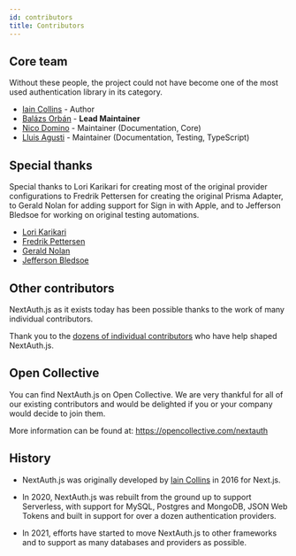 ```yaml
---
id: contributors
title: Contributors
---
```


## Core team

Without these people, the project could not have become one of the most used authentication library in its category.

- [Iain Collins](https://github.com/iaincollins) - Author
- [Balázs Orbán](https://github.com/balazsorban44) - **Lead Maintainer**
- [Nico Domino](https://github.com/ndom91) - Maintainer (Documentation, Core)
- [Lluis Agusti](https://github.com/lluia) - Maintainer (Documentation, Testing, TypeScript)

## Special thanks

Special thanks to Lori Karikari for creating most of the original provider configurations to Fredrik Pettersen for creating the original Prisma Adapter, to Gerald Nolan for adding support for Sign in with Apple, and to Jefferson Bledsoe for working on original testing automations.

- [Lori Karikari](https://github.com/LoriKarikari)
- [Fredrik Pettersen](https://github.com/Fumler)
- [Gerald Nolan](https://github.com/geraldnolan)
- [Jefferson Bledsoe](https://github.com/JeffersonBledsoe)

## Other contributors

NextAuth.js as it exists today has been possible thanks to the work of many individual contributors.

Thank you to the [dozens of individual contributors](https://github.com/nextauthjs/next-auth/graphs/contributors) who have help shaped NextAuth.js.

## Open Collective

You can find NextAuth.js on Open Collective. We are very thankful for all of our existing contributors and would be delighted if you or your company would decide to join them.

More information can be found at: https://opencollective.com/nextauth

## History

- NextAuth.js was originally developed by <a href="https://github.com/iaincollins">Iain Collins</a> in 2016 for Next.js.

- In 2020, NextAuth.js was rebuilt from the ground up to support Serverless, with support for MySQL, Postgres and MongoDB, JSON Web Tokens and built in support for over a dozen authentication providers.

- In 2021, efforts have started to move NextAuth.js to other frameworks and to support as many databases and providers as possible.
